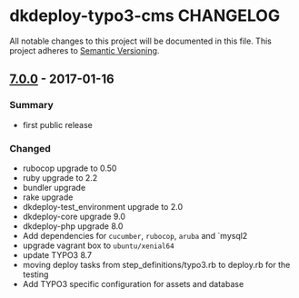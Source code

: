 # dkdeploy-typo3-cms CHANGELOG

All notable changes to this project will be documented in this file.
This project adheres to [Semantic Versioning](http://semver.org/).

## [7.0.0] - 2017-01-16
### Summary

- first public release

### Changed

- rubocop upgrade to 0.50
- ruby upgrade to 2.2
- bundler upgrade
- rake upgrade
- dkdeploy-test_environment upgrade to 2.0
- dkdeploy-core upgrade 9.0
- dkdeploy-php upgrade 8.0
- Add dependencies for `cucumber`, `rubocop`, `aruba` and `mysql2
- upgrade vagrant box to `ubuntu/xenial64`
- update TYPO3 8.7
- moving deploy tasks from step_definitions/typo3.rb to deploy.rb for the testing 
- Add TYPO3 specific configuration for assets and database

[Unreleased]: https://github.com/dkdeploy/dkdeploy-typo3-cms/compare/master...develop
[7.0.0]: https://github.com/dkdeploy/dkdeploy-typo3-cms/releases/tag/v7.0.0
